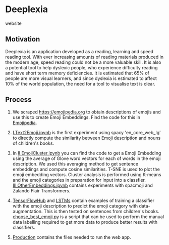 # Deeplexia
website 

## Motivation

Deeplexia is an application developed as a reading, learning and speed reading tool. With ever increasing amounts of reading materials produced in the modern age, speed reading could not be a more valuable skill. It is also a potential tool to help dyslexic people, who experience difficulty reading and have short term memory deficiencies. It is estimated that 65% of people are more visual learners, and since dyslexia is estimated to affect 10% of the world population, the need for a tool to visualise text is clear. 

## Process

1. We scraped https://emojipedia.org to obtain descriptions of emojis and use this to create Emoji Embeddings. Find the code for this in [Emojipedia](Emojipedia).

2. [I.Text2Emoji.ipynb](Embeddings/I.Text2Emoji.ipynb) is the first experiment using spacy 'en_core_web_lg' to directly compute the similarity between Emoji description and nouns of children's books.

3. In [II.EmojiCluster.ipynb](Embeddings/II.EmojiCluster.ipynb) you can find the code to get a Emoji Embedding using the average of Glove word vectors for each of words in the emoji description. We used this averaging method to get sentence embeddings and compute cosine similarities. T-SNE is used to plot the emoji embedding vectors. Cluster analysis is performed using K-means and the emoji categories in preparation for input into a classfier. [III.OtherEmbeddings.ipynb](Embeddings/III.OtherEmbeddings.ipynb) contains experiments with spacmoji and Zalando Flair Transformers.

4. [TensorFlowHub](Embeddings/TensorFlowHub) and [LSTMs](Embeddings/LSTMs) contain examples of training a classifier with the emoji description to predict the emoji category with data-augmentation. This is then tested on sentences from children's books. [choose_best_emoji.py](Embeddings/choose_best_emoji.py) is a script that can be used to perform the manual data labelling required to get more data to produce better results with classifiers.

5. [Production](Production) contains the files needed to run the web app.
